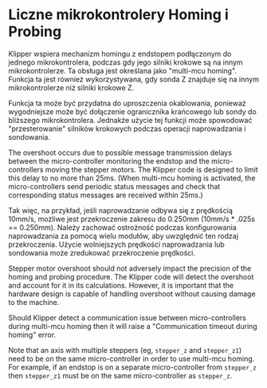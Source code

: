 # Liczne mikrokontrolery Homing i Probing

Klipper wspiera mechanizm homingu z endstopem podłączonym do jednego mikrokontrolera, podczas gdy jego silniki krokowe są na innym mikrokontrolerze. Ta obsługa jest określana jako "multi-mcu homing". Funkcja ta jest również wykorzystywana, gdy sonda Z znajduje się na innym mikrokontrolerze niż silniki krokowe Z.

Funkcja ta może być przydatna do uproszczenia okablowania, ponieważ wygodniejsze może być dołączenie ogranicznika krańcowego lub sondy do bliższego mikrokontrolera. Jednakże użycie tej funkcji może spowodować "przesterowanie" silników krokowych podczas operacji naprowadzania i sondowania.

The overshoot occurs due to possible message transmission delays between the micro-controller monitoring the endstop and the micro-controllers moving the stepper motors. The Klipper code is designed to limit this delay to no more than 25ms. (When multi-mcu homing is activated, the micro-controllers send periodic status messages and check that corresponding status messages are received within 25ms.)

Tak więc, na przykład, jeśli naprowadzanie odbywa się z prędkością 10mm/s, możliwe jest przekroczenie zakresu do 0.250mm (10mm/s * .025s == 0.250mm). Należy zachować ostrożność podczas konfigurowania naprowadzania za pomocą wielu modułów, aby uwzględnić ten rodzaj przekroczenia. Użycie wolniejszych prędkości naprowadzania lub sondowania może zredukować przekroczenie prędkości.

Stepper motor overshoot should not adversely impact the precision of the homing and probing procedure. The Klipper code will detect the overshoot and account for it in its calculations. However, it is important that the hardware design is capable of handling overshoot without causing damage to the machine.

Should Klipper detect a communication issue between micro-controllers during multi-mcu homing then it will raise a "Communication timeout during homing" error.

Note that an axis with multiple steppers (eg, `stepper_z` and `stepper_z1`) need to be on the same micro-controller in order to use multi-mcu homing. For example, if an endstop is on a separate micro-controller from `stepper_z` then `stepper_z1` must be on the same micro-controller as `stepper_z`.
